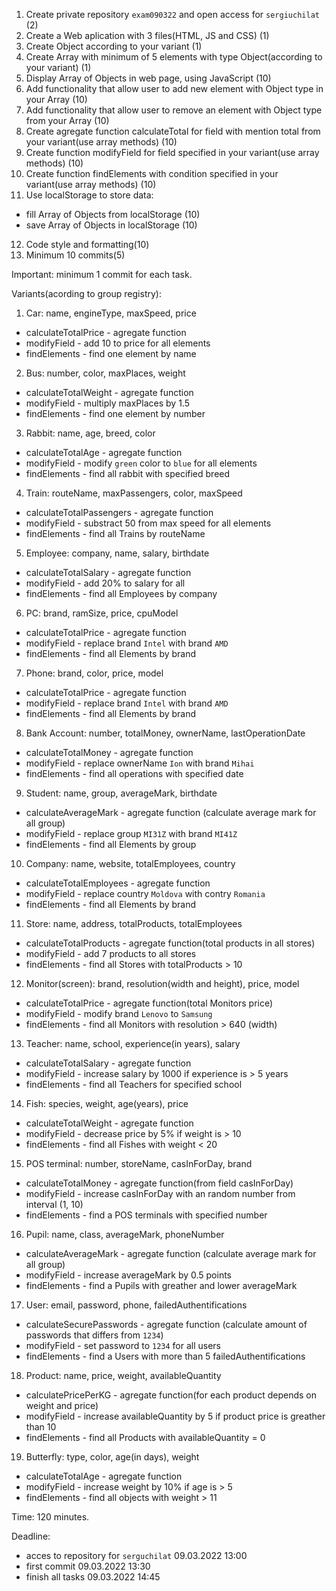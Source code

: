 1. Create private repository ``exam090322`` and open access for ``sergiuchilat`` (2)
2. Create a Web aplication with 3 files(HTML, JS and CSS) (1)
3. Create Object according to your variant (1)
4. Create Array with minimum of 5 elements with type Object(according to your variant) (1)
5. Display Array of Objects in web page, using JavaScript (10)
6. Add functionality that allow user to add new element with Object type in your Array (10)
7. Add functionality that allow user to remove an element with Object type from your Array (10)
8. Create agregate function calculateTotal for field with mention total from your variant(use array methods) (10)
9. Create function modifyField for field specified in your variant(use array methods) (10)
10. Create function findElements with condition specified in your variant(use array methods) (10)
11. Use localStorage to store data:
  + fill Array of Objects from localStorage (10)
  + save Array of Objects in localStorage (10)
12. Code style and formatting(10)
13. Minimum 10 commits(5)


Important: minimum 1 commit for each task.

Variants(acording to group registry): 
1. Car: name, engineType, maxSpeed, price
  + calculateTotalPrice - agregate function
  + modifyField - add 10 to price for all elements
  + findElements - find one element by name
2. Bus: number, color, maxPlaces, weight
  + calculateTotalWeight - agregate function
  + modifyField - multiply maxPlaces by 1.5
  + findElements - find one element by number
3. Rabbit: name, age, breed, color
  + calculateTotalAge - agregate function
  + modifyField - modify ``green`` color to ``blue`` for all elements
  + findElements - find all rabbit with specified breed
4. Train: routeName, maxPassengers, color, maxSpeed
  + calculateTotalPassengers - agregate function
  + modifyField - substract 50 from max speed for all elements
  + findElements - find all Trains by routeName
5. Employee: company, name, salary, birthdate
  + calculateTotalSalary - agregate function
  + modifyField - add 20% to salary for all
  + findElements - find all Employees by company
6. PC: brand, ramSize, price, cpuModel
  + calculateTotalPrice - agregate function
  + modifyField - replace brand ``Intel`` with brand ``AMD``
  + findElements - find all Elements by brand
7. Phone: brand, color, price, model
  + calculateTotalPrice - agregate function
  + modifyField - replace brand ``Intel`` with brand ``AMD``
  + findElements - find all Elements by brand
8. Bank Account: number, totalMoney, ownerName, lastOperationDate
  + calculateTotalMoney - agregate function
  + modifyField - replace ownerName ``Ion`` with brand ``Mihai``
  + findElements - find all operations with specified date
9. Student: name, group, averageMark, birthdate
  + calculateAverageMark - agregate function (calculate average mark for all group)
  + modifyField - replace group ``MI31Z`` with brand ``MI41Z``
  + findElements - find all Elements by group
10. Company: name, website, totalEmployees, country
  + calculateTotalEmployees - agregate function
  + modifyField - replace country ``Moldova`` with contry ``Romania``
  + findElements - find all Elements by brand
11. Store: name, address, totalProducts, totalEmployees
  + calculateTotalProducts - agregate function(total products in all stores)
  + modifyField - add 7 products to all stores
  + findElements - find all Stores with totalProducts > 10
12. Monitor(screen): brand, resolution(width and height), price, model
  + calculateTotalPrice - agregate function(total Monitors price)
  + modifyField - modify brand ``Lenovo`` to ``Samsung``
  + findElements - find all Monitors with resolution > 640 (width)
13. Teacher: name, school, experience(in years), salary
  + calculateTotalSalary - agregate function
  + modifyField - increase salary by 1000 if experience is > 5 years
  + findElements - find all Teachers for specified school
14. Fish: species, weight, age(years), price
  + calculateTotalWeight - agregate function
  + modifyField - decrease price by 5% if weight is > 10
  + findElements - find all Fishes with weight < 20
15. POS terminal: number, storeName, casInForDay, brand
  + calculateTotalMoney - agregate function(from field casInForDay)
  + modifyField - increase casInForDay with an random number from interval (1, 10)
  + findElements - find a POS terminals with specified number
16. Pupil: name, class, averageMark, phoneNumber
  + calculateAverageMark - agregate function (calculate average mark for all group)
  + modifyField - increase averageMark by 0.5 points
  + findElements - find a Pupils with greather and lower averageMark
17. User: email, password, phone, failedAuthentifications
  + calculateSecurePasswords - agregate function (calculate amount of passwords that differs from ``1234``)
  + modifyField - set password to ``1234`` for all users
  + findElements - find a Users with more than 5 failedAuthentifications
18. Product: name, price, weight, availableQuantity
  + calculatePricePerKG - agregate function(for each product depends on weight and price)
  + modifyField - increase availableQuantity by 5 if product price is greather than 10
  + findElements - find all Products with availableQuantity = 0
19. Butterfly: type, color, age(in days), weight
  + calculateTotalAge - agregate function
  + modifyField - increase weight by 10% if age is > 5
  + findElements - find all objects with weight > 11



Time: 120 minutes.

Deadline:
+ acces to repository for ``serguchilat`` 09.03.2022 13:00
+ first commit 09.03.2022 13:30
+ finish all tasks 09.03.2022 14:45
